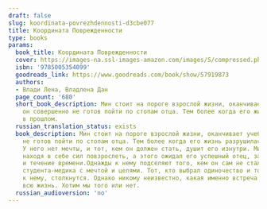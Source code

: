 ```yaml
---
draft: false
slug: koordinata-povrezhdennosti-d3cbe077
title: Координата Поврежденности
type: books
params:
  book_title: Координата Поврежденности
  cover: https://images-na.ssl-images-amazon.com/images/S/compressed.photo.goodreads.com/books/1619971294i/57919873.jpg
  isbn: '9785005354099'
  goodreads_link: https://www.goodreads.com/book/show/57919873
  authors:
  - Влади Лена, Владлена Дан
  page_count: '680'
  short_book_description: Мин стоит на пороге взрослой жизни, оканчивает учебу, но
    он совершенно не готов пойти по стопам отца. Тем более когда его жизнь разрушилась
    в прошлом.
  russian_translation_status: exists
  book_description: Мин стоит на пороге взрослой жизни, оканчивает учебу, но он совершенно
    не готов пойти по стопам отца. Тем более когда его жизнь разрушилась в прошлом.
    У него нет мечты, и тот, кем он должен стать, душит его изнутри. Мин застыл, не
    находя в себе сил повзрослеть, а этого ожидал его успешный отец, закон природы
    и течение времени.Однажды к нему подселяют того, кем он сам не стал — идеального
    студента-медика с мечтой и целями. Тот, кто выбрал одиночество и тот, кто привык
    к нему, столкнутся. Однако никому неизвестно, какая именно встреча и с кем перевернет
    всю жизнь. Хотим мы того или нет.
  russian_audioversion: 'no'
---
```

